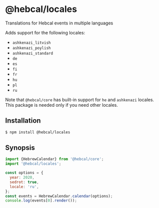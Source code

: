 # @hebcal/locales
Translations for Hebcal events in multiple languages

Adds support for the following locales:

* `ashkenazi_litvish`
* `ashkenazi_poylish`
* `ashkenazi_standard`
* `de`
* `es`
* `fi`
* `fr`
* `hu`
* `pl`
* `ru`

Note that `@hebcal/core` has built-in support for `he` and `ashkenazi` locales.
This package is needed only if you need other locales.

## Installation
```bash
$ npm install @hebcal/locales
```

## Synopsis
```javascript
import {HebrewCalendar} from '@hebcal/core';
import '@hebcal/locales';

const options = {
  year: 2020,
  sedrot: true,
  locale: 'ru',
};
const events = HebrewCalendar.calendar(options);
console.log(events[0].render());
```
